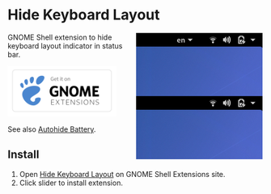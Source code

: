 # Hide Keyboard Layout

<img src="./example.png" alt="Hide Keyboard Layout" width="250" align="right" />

GNOME Shell extension to hide keyboard layout indicator in status bar.

[<img src="https://raw.githubusercontent.com/andyholmes/gnome-shell-extensions-badge/master/get-it-on-ego.svg?sanitize=true" height="100">](https://extensions.gnome.org/extension/2848/hide-keyboard-layout/)

See also [Autohide Battery].

[Autohide Battery]: https://github.com/ai/autohide-battery/


## Install

1. Open [Hide Keyboard Layout] on GNOME Shell Extensions site.
2. Click slider to install extension.

[Hide Keyboard Layout]: https://extensions.gnome.org/extension/2848/hide-keyboard-layout/
